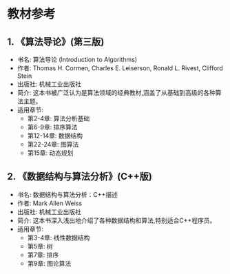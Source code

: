 # 教材参考

## 1. 《算法导论》(第三版)

- 书名: 算法导论 (Introduction to Algorithms)
- 作者: Thomas H. Cormen, Charles E. Leiserson, Ronald L. Rivest, Clifford Stein
- 出版社: 机械工业出版社
- 简介: 这本书被广泛认为是算法领域的经典教材,涵盖了从基础到高级的各种算法主题。
- 适用章节: 
  - 第2-4章: 算法分析基础
  - 第6-9章: 排序算法
  - 第12-14章: 数据结构
  - 第22-24章: 图算法
  - 第15章: 动态规划

## 2. 《数据结构与算法分析》(C++版)

- 书名: 数据结构与算法分析：C++描述
- 作者: Mark Allen Weiss
- 出版社: 机械工业出版社
- 简介: 这本书深入浅出地介绍了各种数据结构和算法,特别适合C++程序员。
- 适用章节: 
  - 第3-4章: 线性数据结构
  - 第5章: 树
  - 第7章: 排序
  - 第9章: 图论算法